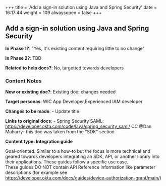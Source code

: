 +++
title = 'Add a sign-in solution using Java and Spring Security'
date = 16:17:44
weight = 109
alwaysopen = false
+++

## Add a sign-in solution using Java and Spring Security

**In Phase 1?**: "Yes, it's existing content requiring little to no change"

**In Phase 2?**: TBD

**Related to help docs?**: No, targetted towards developers



### Content Notes

**New or existing doc?**: Existing doc: changes needed

**Target personas**: WIC App Developer,Experienced IAM developer

**Changes to be made**: - Update title

**Links to original docs**: - Spring Security SAML: https://developer.okta.com/code/java/spring_security_saml/
CC @Dan Maharry- this doc was taken from the "SDK" section

**Content type: Integration guide**

Goal-oriented. Similar to a how-to but the focus is more technical and geared towards developers integrating an SDK, API, or another library into their applications. 
These guides follow a specific use case.  
These guides DO NOT contain API Reference information like parameter descriptions (for example see https://developer.okta.com/docs/guides/device-authorization-grant/main/)


